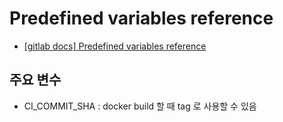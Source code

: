 # Predefined variables reference

- [[gitlab docs] Predefined variables reference](https://docs.gitlab.com/ee/ci/variables/predefined_variables.html)

## 주요 변수

- CI_COMMIT_SHA : docker build 할 때 tag 로 사용할 수 있음
